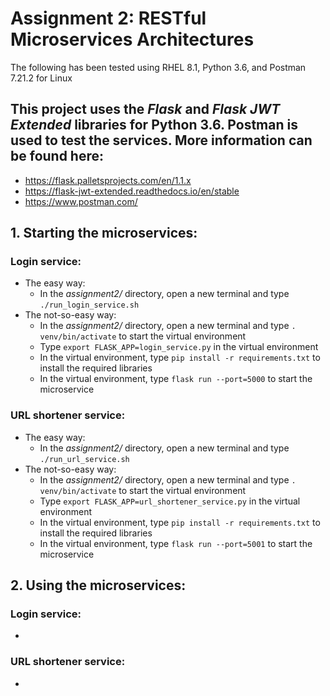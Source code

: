 # Assignment 2: RESTful Microservices Architectures

The following has been tested using RHEL 8.1, Python 3.6, and Postman 7.21.2 for Linux

## This project uses the _Flask_ and _Flask JWT Extended_ libraries for Python 3.6. Postman is used to test the services. More information can be found here:
- https://flask.palletsprojects.com/en/1.1.x
- https://flask-jwt-extended.readthedocs.io/en/stable
- https://www.postman.com/

## 1. Starting the microservices:
### Login service:
- The easy way:
    - In the _assignment2/_ directory, open a new terminal and type `./run_login_service.sh`
- The not-so-easy way:
    - In the _assignment2/_ directory, open a new terminal and type `. venv/bin/activate` to start the virtual environment
    - Type `export FLASK_APP=login_service.py` in the virtual environment
    - In the virtual environment, type `pip install -r requirements.txt` to install the required libraries
    - In the virtual environment, type `flask run --port=5000` to start the microservice

### URL shortener service:
- The easy way:
    - In the _assignment2/_ directory, open a new terminal and type `./run_url_service.sh`
- The not-so-easy way:
    - In the _assignment2/_ directory, open a new terminal and type `. venv/bin/activate` to start the virtual environment
    - Type `export FLASK_APP=url_shortener_service.py` in the virtual environment
    - In the virtual environment, type `pip install -r requirements.txt` to install the required libraries
    - In the virtual environment, type `flask run --port=5001` to start the microservice

## 2. Using the microservices:
### Login service:
- 

### URL shortener service:
- 